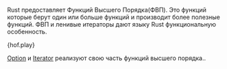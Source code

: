Rust предоставляет Функций Высшего Порядка(ФВП). Это функций которые берут один или
больше функций и производит более полезные функций.
ФВП и ленивые итераторы дают языку Rust функциональную особенность.

{hof.play}

[Option][option]
и
[Iterator][iter]
реализуют свою часть функций высшего порядка..

[option]: https://doc.rust-lang.org/core/option/enum.Option.html
[iter]: https://doc.rust-lang.org/core/iter/trait.Iterator.html
